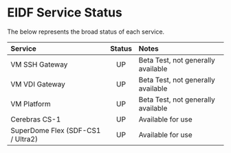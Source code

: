 # EIDF Service Status

The below represents the broad status of each service.

| Service | Status | Notes |
|:--------|:------:|:------|
|VM SSH Gateway | UP | Beta Test, not generally available |
|VM VDI Gateway | UP | Beta Test, not generally available |
|VM Platform | UP | Beta Test, not generally available |
|Cerebras CS-1 | UP | Available for use |
|SuperDome Flex (SDF-CS1 / Ultra2) | UP | Available for use |

